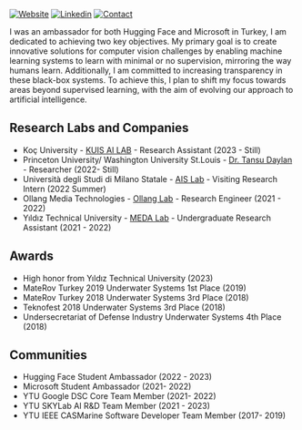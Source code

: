 [![Website](https://img.shields.io/badge/Further%20Info-WEBSITE-blue?style=for-the-badge)](https://bariscankurtkaya.github.io/) [![Linkedin](https://img.shields.io/badge/MY%20PROFILE-Linkedin-blue?style=for-the-badge)](https://www.linkedin.com/in/bariscankurtkaya/)
 [![Contact](https://img.shields.io/badge/CONTACT-GMAIL-yellow?style=for-the-badge&logo=gmail&logoColor=white)](mailto:bariscankurtkaya@gmail.com)
 

I was an ambassador for both Hugging Face and Microsoft in Turkey, I am dedicated to achieving two key objectives. My primary goal is to create innovative solutions for computer vision challenges by enabling machine learning systems to learn with minimal or no supervision, mirroring the way humans learn. Additionally, I am committed to increasing transparency in these black-box systems. To achieve this, I plan to shift my focus towards areas beyond supervised learning, with the aim of evolving our approach to artificial intelligence.

## Research Labs and Companies
- Koç University - [KUIS AI LAB](https://ai.ku.edu.tr/) - Research Assistant (2023 - Still)
- Princeton University/ Washington University St.Louis - [Dr. Tansu Daylan](https://web.astro.princeton.edu/people/tansu-daylan) - Researcher (2022- Still)
- Università degli Studi di Milano Statale - [AIS Lab](https://ais-lab.di.unimi.it/index.html) - Visiting Research Intern (2022 Summer)
- Ollang Media Technologies - [Ollang Lab](https://ollang.com/) - Research Engineer (2021 - 2022)
- Yıldız Technical University - [MEDA Lab](https://ehm.yildiz.edu.tr/en/ehm/5/Laboratories/179) - Undergraduate Research Assistant (2021 - 2022)

## Awards
- High honor from Yıldız Technical University (2023)
- MateRov Turkey 2019 Underwater Systems 1st Place (2019)
- MateRov Turkey 2018 Underwater Systems 3rd Place (2018)
- Teknofest 2018 Underwater Systems 3rd Place (2018)
- Undersecretariat of Defense Industry Underwater Systems 4th Place (2018)

## Communities
- Hugging Face Student Ambassador (2022 - 2023)
- Microsoft Student Ambassador (2021- 2022)
- YTU Google DSC Core Team Member (2021- 2022)
- YTU SKYLab AI R&D Team Member (2021 - 2023)
- YTU IEEE CASMarine Software Developer Team Member (2017- 2019)
